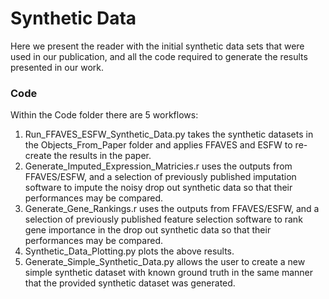 # Synthetic Data
Here we present the reader with the initial synthetic data sets that were used in our publication, and all the code required to generate the results presented in our work.

### Code
Within the Code folder there are 5 workflows:
1. Run_FFAVES_ESFW_Synthetic_Data.py takes the synthetic datasets in the Objects_From_Paper folder and applies FFAVES and ESFW to re-create the results in the paper.
2. Generate_Imputed_Expression_Matricies.r uses the outputs from FFAVES/ESFW, and a selection of previously published imputation software to impute the noisy drop out synthetic data so that their performances may be compared.
3. Generate_Gene_Rankings.r uses the outputs from FFAVES/ESFW, and a selection of previously published feature selection software to rank gene importance in the drop out synthetic data so that their performances may be compared.
4. Synthetic_Data_Plotting.py plots the above results.
5. Generate_Simple_Synthetic_Data.py allows the user to create a new simple synthetic dataset with known ground truth in the same manner that the provided synthetic dataset was generated. 

